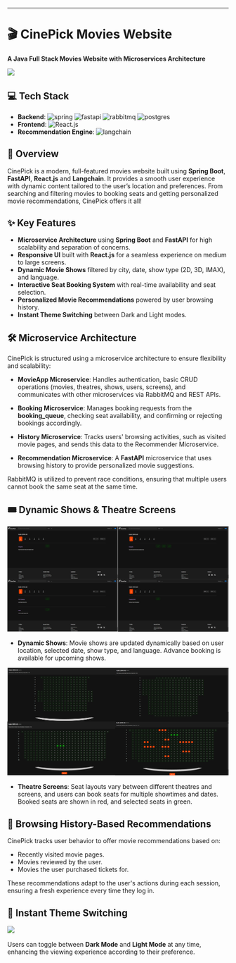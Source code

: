 
---

# 🎬 CinePick Movies Website

**A Java Full Stack Movies Website with Microservices Architecture**

<img src="images/website.png" />


## 💻 Tech Stack

- **Backend**: ![spring] ![fastapi] ![rabbitmq] ![postgres]
- **Frontend**: ![React.js]
- **Recommendation Engine**: ![langchain]



## 🚀 Overview

CinePick is a modern, full-featured movies website built using **Spring Boot**, **FastAPI**, **React.js** and **Langchain**. It provides a smooth user experience with dynamic content tailored to the user’s location and preferences. From searching and filtering movies to booking seats and getting personalized movie recommendations, CinePick offers it all!

## ✨ Key Features

- **Microservice Architecture** using **Spring Boot** and **FastAPI** for high scalability and separation of concerns.
- **Responsive UI** built with **React.js** for a seamless experience on medium to large screens.
- **Dynamic Movie Shows** filtered by city, date, show type (2D, 3D, IMAX), and language.
- **Interactive Seat Booking System** with real-time availability and seat selection.
- **Personalized Movie Recommendations** powered by user browsing history.
- **Instant Theme Switching** between Dark and Light modes.
  
## 🛠️ Microservice Architecture

CinePick is structured using a microservice architecture to ensure flexibility and scalability:

- **MovieApp Microservice**: Handles authentication, basic CRUD operations (movies, theatres, shows, users, screens), and communicates with other microservices via RabbitMQ and REST APIs.
  
- **Booking Microservice**: Manages booking requests from the **booking_queue**, checking seat availability, and confirming or rejecting bookings accordingly.

- **History Microservice**: Tracks users' browsing activities, such as visited movie pages, and sends this data to the Recommender Microservice.

- **Recommendation Microservice**: A **FastAPI** microservice that uses browsing history to provide personalized movie suggestions.

RabbitMQ is utilized to prevent race conditions, ensuring that multiple users cannot book the same seat at the same time.

## 🎟️ Dynamic Shows & Theatre Screens

<img src="images/shows.png" />

- **Dynamic Shows**: Movie shows are updated dynamically based on user location, selected date, show type, and language. Advance booking is available for upcoming shows.

<img src="images/seats.png" />
  
- **Theatre Screens**: Seat layouts vary between different theatres and screens, and users can book seats for multiple showtimes and dates. Booked seats are shown in red, and selected seats in green.



## 🔮 Browsing History-Based Recommendations

CinePick tracks user behavior to offer movie recommendations based on:

- Recently visited movie pages.
- Movies reviewed by the user.
- Movies the user purchased tickets for.

These recommendations adapt to the user's actions during each session, ensuring a fresh experience every time they log in.

## 🎨 Instant Theme Switching

<img src="images/dark-light.png" />

Users can toggle between **Dark Mode** and **Light Mode** at any time, enhancing the viewing experience according to their preference.










[HTML]: https://img.shields.io/badge/HTML-grey?style=for-the-badge&logo=html5
[CSS]: https://img.shields.io/badge/CSS-blue?style=for-the-badge&logo=css3
[React.js]: https://img.shields.io/badge/React-20232A?style=for-the-badge&logo=react&logoColor=61DAFB
[spring]: https://img.shields.io/badge/Spring--Boot-249141?style=for-the-badge&logo=spring&logoColor=white
[rabbitmq]: https://img.shields.io/badge/RabbitMQ-orange?style=for-the-badge&logo=rabbitmq&logoColor=white
[postgres]: https://img.shields.io/badge/PostgreSQL-blue?style=for-the-badge&logo=postgresql&logoColor=white
[langchain]: https://img.shields.io/badge/Langchain-black?style=for-the-badge&logo=langchain
[fastapi]: https://img.shields.io/badge/FastAPIt-blue?style=for-the-badge&logo=fastapi&logoColor=white